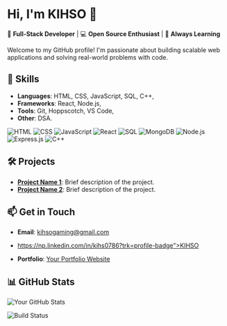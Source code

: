 # Hi, I'm KIHSO 👋

🚀 **Full-Stack Developer** | 💻 **Open Source Enthusiast** | 🌱 **Always Learning**

Welcome to my GitHub profile! I'm passionate about building scalable web applications and solving real-world problems with code.

## 🔧 **Skills**
- **Languages**: HTML, CSS, JavaScript, SQL, C++,
- **Frameworks**: React, Node.js, 
- **Tools**: Git, Hoppscotch, VS Code,
- **Other**: DSA.


![HTML](https://img.shields.io/badge/HTML-5-orange)
![CSS](https://img.shields.io/badge/CSS-3-blue)
![JavaScript](https://img.shields.io/badge/JavaScript-ES6-yellow)
![React](https://img.shields.io/badge/React-18.2-blue)
![SQL](https://img.shields.io/badge/SQL-Structured%20Query%20Language-blue)
![MongoDB](https://img.shields.io/badge/MongoDB-NoSQL-green)
![Node.js](https://img.shields.io/badge/Node.js-18.x-green)
![Express.js](https://img.shields.io/badge/Express.js-4.x-lightgrey)
![C++](https://img.shields.io/badge/C++-17-orange)


## 🛠️ **Projects**
- **[Project Name 1](link)**: Brief description of the project.
- **[Project Name 2](link)**: Brief description of the project.

## 📫 **Get in Touch**
- **Email**: kihsogaming@gmail.com

- <div class="badge-base LI-profile-badge" data-locale="en_US" data-size="large" data-theme="dark" data-type="HORIZONTAL" data-vanity="kihs0786" data-version="v1"><a class="badge-base__link 
- **LinkedIn**:
                                                                                                                                                                     LI-simple-link" href="https://np.linkedin.com/in/kihs0786?trk=profile-badge">KIHSO</a></div>
              
- **Portfolio**: [Your Portfolio Website](link)

## 📊 **GitHub Stats**
![Your GitHub Stats](https://github-readme-stats.vercel.app/api?username=KIHSO&show_icons=true&theme=radical)


![Build Status](https://github.com/KIHSO/yourrepo/actions/workflows/main.yml/badge.svg)

